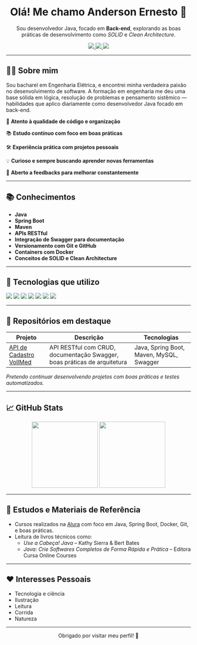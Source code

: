 <h1 align="center">Olá! Me chamo Anderson Ernesto 👋</h1>

<p align="center">
  Sou desenvolvedor Java, focado em <strong>Back-end</strong>, explorando as boas práticas de desenvolvimento como <em>SOLID</em> e <em>Clean Architecture</em>.
</p>

<p align="center">
  <a href="https://www.linkedin.com/in/ernesto-anderson/" target="_blank">
    <img src="https://img.shields.io/badge/LinkedIn-0077B5?style=for-the-badge&logo=linkedin&logoColor=white" />
  </a>
  <a href="mailto:ernesto.franzee@gmail.com" target="_blank">
    <img src="https://img.shields.io/badge/E--mail-D14836?style=for-the-badge&logo=gmail&logoColor=white" />
  </a>
  <a href="https://github.com/franze-ernesto" target="_blank">
    <img src="https://img.shields.io/badge/GitHub-100000?style=for-the-badge&logo=github&logoColor=white" />
  </a>
</p>

---

## 🧑‍💻 Sobre mim

Sou bacharel em Engenharia Elétrica, e encontrei minha verdadeira paixão no desenvolvimento de software. A formação em engenharia me deu uma base sólida em lógica, resolução de problemas e pensamento sistêmico — habilidades que aplico diariamente como desenvolvedor Java focado em back-end.

🧩 **Atento à qualidade de código e organização**  

📚 **Estudo contínuo com foco em boas práticas**  

🛠️ **Experiência prática com projetos pessoais**

💡 **Curioso e sempre buscando aprender novas ferramentas**

🤝 **Aberto a feedbacks para melhorar constantemente**

---

## 📚 Conhecimentos

- **Java**
- **Spring Boot**
- **Maven**
- **APIs RESTful**
- **Integração de Swagger para documentação**
- **Versionamento com Git e GitHub**
- **Containers com Docker**
- **Conceitos de SOLID e Clean Architecture**
  

---

## 🚀 Tecnologias que utilizo

<div style="display=inline-block">
  <img src="https://img.shields.io/badge/Java-ED8B00?style=for-the-badge&logo=openjdk&logoColor=white"/>
  <img src="https://img.shields.io/badge/Spring_Boot-6DB33F?style=for-the-badge&logo=springboot&logoColor=white"/>
  <img src="https://img.shields.io/badge/Maven-C71A36?style=for-the-badge&logo=apachemaven&logoColor=white"/>
  <img src="https://img.shields.io/badge/MySQL-4479A1?style=for-the-badge&logo=mysql&logoColor=white"/>
  <img src="https://img.shields.io/badge/Docker-2496ED?style=for-the-badge&logo=docker&logoColor=white"/>
  <img src="https://img.shields.io/badge/Git-F05032?style=for-the-badge&logo=git&logoColor=white"/>
  <img src="https://img.shields.io/badge/GitHub-000000?style=for-the-badge&logo=github&logoColor=white"/>
</div>

---

## 📂 Repositórios em destaque

| Projeto | Descrição | Tecnologias |
|--------|-----------|-------------|
| [API de Cadastro VollMed](https://github.com/franze-ernesto/vollmed) | API RESTful com CRUD, documentação Swagger, boas práticas de arquitetura | Java, Spring Boot, Maven, MySQL, Swagger |


*Pretendo continuar desenvolvendo projetos com boas práticas e testes automatizados.*

---

## 📈 GitHub Stats

<div align="center">
  <img height="180em" src="https://github-readme-stats.vercel.app/api/top-langs/?username=franze-ernesto&layout=compact&langs_count=7&theme=dracula"/>
  <img height="180em" src="https://github-readme-stats.vercel.app/api?username=franze-ernesto&show_icons=true&theme=dracula&include_all_commits=true&count_private=true"/>
</div>

---

## 📘 Estudos e Materiais de Referência

- Cursos realizados na [Alura](https://www.alura.com.br) com foco em Java, Spring Boot, Docker, Git, e boas práticas.
- Leitura de livros técnicos como:
  - *Use a Cabeça! Java* – Kathy Sierra & Bert Bates
  - *Java: Crie Softwares Completos de Forma Rápida e Prática* – Editora Cursa Online Courses
---

## ❤️ Interesses Pessoais

- Tecnologia e ciência
- Ilustração
- Leitura
- Corrida
- Natureza

---

<p align="center">Obrigado por visitar meu perfil! 🚀</p>
